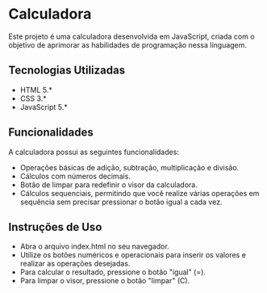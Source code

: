 # Calculadora

Este projeto é uma calculadora desenvolvida em JavaScript, criada com o objetivo de aprimorar as habilidades de programação nessa linguagem.

## Tecnologias Utilizadas

- HTML 5.*
- CSS 3.*
- JavaScript 5.*

## Funcionalidades

A calculadora possui as seguintes funcionalidades:

- Operações básicas de adição, subtração, multiplicação e divisão.
- Cálculos com números decimais.
- Botão de limpar para redefinir o visor da calculadora.
- Cálculos sequenciais, permitindo que você realize várias operações em sequência sem precisar pressionar o botão igual a cada vez.

## Instruções de Uso

- Abra o arquivo index.html no seu navegador.
- Utilize os botões numéricos e operacionais para inserir os valores e realizar as operações desejadas.
- Para calcular o resultado, pressione o botão "igual" (=).
- Para limpar o visor, pressione o botão "limpar" (C).
